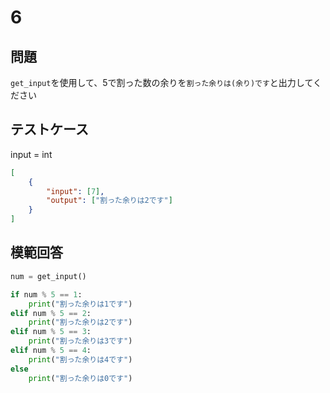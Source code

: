 # 6

## 問題

`get_input`を使用して、5で割った数の余りを`割った余りは(余り)です`と出力してください

## テストケース
input = int
```json
[
	{
		"input": [7],
		"output": ["割った余りは2です"]
  	}
]
```

## 模範回答
```python
num = get_input()

if num % 5 == 1:
	print("割った余りは1です")
elif num % 5 == 2:
	print("割った余りは2です")
elif num % 5 == 3:
	print("割った余りは3です")
elif num % 5 == 4:
	print("割った余りは4です")
else
	print("割った余りは0です")
```